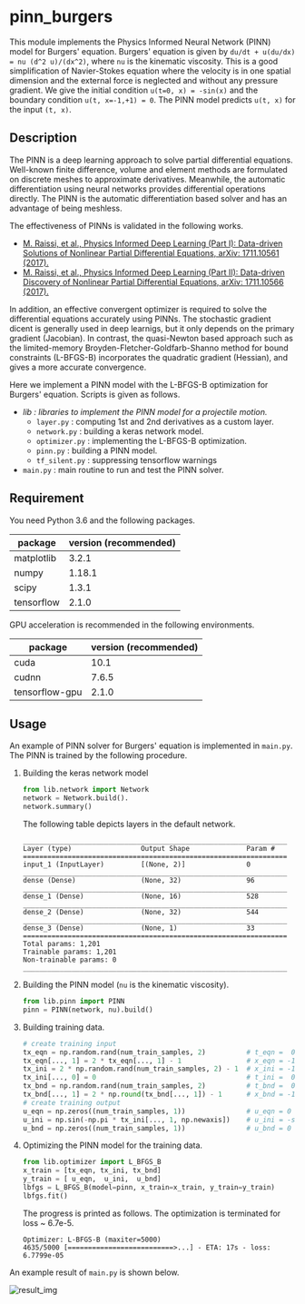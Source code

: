 # pinn_burgers

This module implements the Physics Informed Neural Network (PINN) model for Burgers' equation. Burgers' equation is given by `du/dt + u(du/dx) = nu (d^2 u)/(dx^2)`, where `nu` is the kinematic viscosity. This is a good simplification of Navier-Stokes equation where the velocity is in one spatial dimension and the external force is neglected and without any pressure gradient. We give the initial condition `u(t=0, x) = -sin(x)` and the boundary condition `u(t, x=-1,+1) = 0`. The PINN model predicts `u(t, x)` for the input `(t, x)`.

## Description

The PINN is a deep learning approach to solve partial differential equations. Well-known finite difference, volume and element methods are formulated on discrete meshes to approximate derivatives. Meanwhile, the automatic differentiation using neural networks provides differential operations directly. The PINN is the automatic differentiation based solver and has an advantage of being meshless.

The effectiveness of PINNs is validated in the following works.

* [M. Raissi, et al., Physics Informed Deep Learning (Part I): Data-driven Solutions of Nonlinear Partial Differential Equations, arXiv: 1711.10561 (2017).](https://arxiv.org/abs/1711.10561)
* [M. Raissi, et al., Physics Informed Deep Learning (Part II): Data-driven Discovery of Nonlinear Partial Differential Equations, arXiv: 1711.10566 (2017).](https://arxiv.org/abs/1711.10566)

In addition, an effective convergent optimizer is required to solve the differential equations accurately using PINNs. The stochastic gradient dicent is generally used in deep learnigs, but it only depends on the primary gradient (Jacobian). In contrast, the quasi-Newton based approach such as the limited-memory Broyden-Fletcher-Goldfarb-Shanno method for bound constraints (L-BFGS-B) incorporates the quadratic gradient (Hessian), and gives a more accurate convergence.

Here we implement a PINN model with the L-BFGS-B optimization for Burgers' equation.
Scripts is given as follows.

* *lib : libraries to implement the PINN model for a projectile motion.*
    * `layer.py` : computing 1st and 2nd derivatives as a custom layer.
    * `network.py` : building a keras network model.
    * `optimizer.py` : implementing the L-BFGS-B optimization.
    * `pinn.py` : building a PINN model.
    * `tf_silent.py` : suppressing tensorflow warnings
* `main.py` : main routine to run and test the PINN solver.

## Requirement

You need Python 3.6 and the following packages.

| package    | version (recommended) |
| -          | -      |
| matplotlib | 3.2.1  |
| numpy      | 1.18.1 |
| scipy      | 1.3.1  |
| tensorflow | 2.1.0  |

GPU acceleration is recommended in the following environments.

| package        | version (recommended) |
| -              | -     |
| cuda           | 10.1  |
| cudnn          | 7.6.5 |
| tensorflow-gpu | 2.1.0 |

## Usage

An example of PINN solver for Burgers' equation is implemented in `main.py`. The PINN is trained by the following procedure.

1. Building the keras network model
    ```python
    from lib.network import Network
    network = Network.build().
    network.summary()
    ```
    The following table depicts layers in the default network.
    ```
    _________________________________________________________________
    Layer (type)                 Output Shape              Param #
    =================================================================
    input_1 (InputLayer)         [(None, 2)]               0
    _________________________________________________________________
    dense (Dense)                (None, 32)                96
    _________________________________________________________________
    dense_1 (Dense)              (None, 16)                528
    _________________________________________________________________
    dense_2 (Dense)              (None, 32)                544
    _________________________________________________________________
    dense_3 (Dense)              (None, 1)                 33
    =================================================================
    Total params: 1,201
    Trainable params: 1,201
    Non-trainable params: 0
    _________________________________________________________________
    ```
2. Building the PINN model (`nu` is the kinematic viscosity).
    ```python
    from lib.pinn import PINN
    pinn = PINN(network, nu).build()
    ```
3. Building training data.
    ```python
    # create training input
    tx_eqn = np.random.rand(num_train_samples, 2)          # t_eqn =  0 ~ +1
    tx_eqn[..., 1] = 2 * tx_eqn[..., 1] - 1                # x_eqn = -1 ~ +1
    tx_ini = 2 * np.random.rand(num_train_samples, 2) - 1  # x_ini = -1 ~ +1
    tx_ini[..., 0] = 0                                     # t_ini =  0
    tx_bnd = np.random.rand(num_train_samples, 2)          # t_bnd =  0 ~ +1
    tx_bnd[..., 1] = 2 * np.round(tx_bnd[..., 1]) - 1      # x_bnd = -1 or +1
    # create training output
    u_eqn = np.zeros((num_train_samples, 1))               # u_eqn = 0
    u_ini = np.sin(-np.pi * tx_ini[..., 1, np.newaxis])    # u_ini = -sin(pi*x_ini)
    u_bnd = np.zeros((num_train_samples, 1))               # u_bnd = 0
    ```

4. Optimizing the PINN model for the training data.
    ```python
    from lib.optimizer import L_BFGS_B
    x_train = [tx_eqn, tx_ini, tx_bnd]
    y_train = [ u_eqn,  u_ini,  u_bnd]
    lbfgs = L_BFGS_B(model=pinn, x_train=x_train, y_train=y_train)
    lbfgs.fit()
    ```
    The progress is printed as follows. The optimization is terminated for loss ~ 6.7e-5.
    ```
    Optimizer: L-BFGS-B (maxiter=5000)
    4635/5000 [==========================>...] - ETA: 17s - loss: 6.7799e-05
    ```

An example result of `main.py` is shown below.

![result_img](result_img.png)

